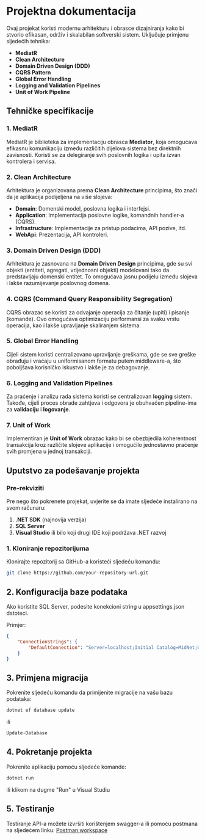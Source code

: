 # Projektna dokumentacija

Ovaj projekat koristi modernu arhitekturu i obrasce dizajniranja kako bi stvorio efikasan, održiv i skalabilan softverski sistem. Uključuje primjenu sljedećih tehnika:

- **MediatR**
- **Clean Architecture**
- **Domain Driven Design (DDD)**
- **CQRS Pattern**
- **Global Error Handling**
- **Logging and Validation Pipelines**
- **Unit of Work Pipeline**

## Tehničke specifikacije

### 1. **MediatR**
MediatR je biblioteka za implementaciju obrasca **Mediator**, koja omogućava efikasnu komunikaciju između različitih dijelova sistema bez direktnih zavisnosti. Koristi se za delegiranje svih poslovnih logika i upita izvan kontrolera i servisa.

### 2. **Clean Architecture**
Arhitektura je organizovana prema **Clean Architecture** principima, što znači da je aplikacija podijeljena na više slojeva:
- **Domain**: Domenski model, poslovna logika i interfejsi.
- **Application**: Implementacija poslovne logike, komandnih handler-a (CQRS).
- **Infrastructure**: Implementacije za pristup podacima, API pozive, itd.
- **WebApi**: Prezentacija, API kontroleri.

### 3. **Domain Driven Design (DDD)**
Arhitektura je zasnovana na **Domain Driven Design** principima, gde su svi objekti (entiteti, agregati, vrijednosni objekti) modelovani tako da predstavljaju domenski entitet. To omogućava jasnu podijelu između slojeva i lakše razumijevanje poslovnog domena.

### 4. **CQRS (Command Query Responsibility Segregation)**
CQRS obrazac se koristi za odvajanje operacija za čitanje (upiti) i pisanje (komande). Ovo omogućava optimizaciju performansi za svaku vrstu operacija, kao i lakše upravljanje skaliranjem sistema.

### 5. **Global Error Handling**
Cijeli sistem koristi centralizovano upravljanje greškama, gde se sve greške obrađuju i vraćaju u uniformisanom formatu putem middleware-a, što poboljšava korisničko iskustvo i lakše je za debagovanje.

### 6. **Logging and Validation Pipelines**
Za praćenje i analizu rada sistema koristi se centralizovan **logging** sistem. Takođe, cijeli proces obrade zahtjeva i odgovora je obuhvaćen pipeline-ima za **validaciju** i **logovanje**.

### 7. **Unit of Work**
Implementiran je **Unit of Work** obrazac kako bi se obezbjedila koherentnost transakcija kroz različite slojeve aplikacije i omogućilo jednostavno praćenje svih promjena u jednoj transakciji.

## Uputstvo za podešavanje projekta

### Pre-rekviziti

Pre nego što pokrenete projekat, uvjerite se da imate sljedeće instalirano na svom računaru:

1. **.NET SDK** (najnovija verzija)
2. **SQL Server**
3. **Visual Studio** ili bilo koji drugi IDE koji podržava .NET razvoj

### 1. **Kloniranje repozitorijuma**

Klonirajte repozitorij sa GitHub-a koristeći sljedeću komandu:

```bash
git clone https://github.com/your-repository-url.git
```

## 2. Konfiguracija baze podataka

Ako koristite SQL Server, podesite konekcioni string u appsettings.json datoteci.

Primjer:
```json
{
    "ConnectionStrings": {
        "DefaultConnection": "Server=localhost;Initial Catalog=MidNet;User Id=your-username;Password=your-password;"
    }
}
```

## 3. Primjena migracija

Pokrenite sljedeću komandu da primijenite migracije na vašu bazu podataka:

```bash
dotnet ef database update
```

ili

```bash
Update-Database
```

## 4. Pokretanje projekta

Pokrenite aplikaciju pomoću sljedeće komande:

```bash
dotnet run
```

ili klikom na dugme "Run" u Visual Studiu

## 5. Testiranje

Testiranje API-a možete izvršiti korištenjem swagger-a ili pomoću postmana na sljedećem linku:
[Postman workspace](https://www.postman.com/security-geoscientist-13986592/kingict-test/collection/dhgeoub/min-net?action=share&creator=15333092)


